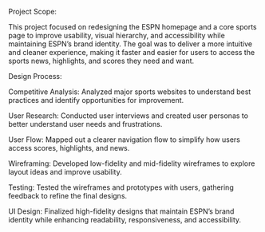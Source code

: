 Project Scope:

This project focused on redesigning the ESPN homepage and a core sports page to improve usability, visual hierarchy, and accessibility while maintaining ESPN’s brand identity. The goal was to deliver a more intuitive and cleaner experience, making it faster and easier for users to access the sports news, highlights, and scores they need and want.

Design Process:

Competitive Analysis:
Analyzed major sports websites to understand best practices and identify opportunities for improvement.

User Research:
Conducted user interviews and created user personas to better understand user needs and frustrations.

User Flow:
Mapped out a clearer navigation flow to simplify how users access scores, highlights, and news.

Wireframing:
Developed low-fidelity and mid-fidelity wireframes to explore layout ideas and improve usability.

Testing:
Tested the wireframes and prototypes with users, gathering feedback to refine the final designs.

UI Design:
Finalized high-fidelity designs that maintain ESPN’s brand identity while enhancing readability, responsiveness, and accessibility.

